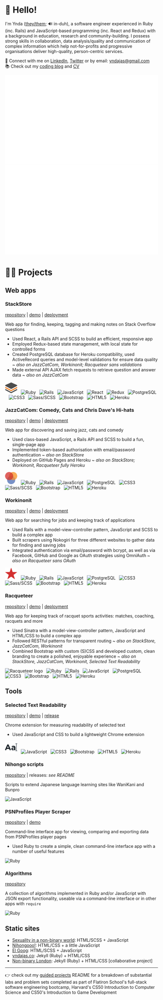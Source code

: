 # 👋 Hello!

I'm Ynda ([they/them](https://pronoun.is/they/.../themself); 🔊 in-duh), a software engineer experienced in Ruby (inc. Rails) and JavaScript-based programming (inc. React and Redux) with a background in education, research and community-building. I possess strong skills in collaboration, data analysis/quality and communication of complex information which help not-for-profits and progressive organisations deliver high-quality, person-centric services.

🤝 Connect with me on [LinkedIn](https://www.linkedin.com/in/yndajas), [Twitter](https://twitter.com/yndajas) or by email: [yndajas@gmail.com](mailto:yndajas@gmail.com)
<br/>
📚 Check out my [coding blog](https://yndajas.co/blog/categories/coding) and [CV](YJ_CV_220112.pdf)

![](https://github.com/yndajas/github-stats/blob/master/generated/overview.svg)
![](https://github.com/yndajas/github-stats/blob/master/generated/languages.svg)

# 👩‍💻 Projects

<!-- Icons from https://devicon.dev -->

## Web apps

### StackStore
[repository](https://github.com/yndajas/StackStore) | [demo](https://www.youtube.com/watch?v=47qTNiLzgQU) | [deployment](http://stackstore.yndajas.co)

Web app for finding, keeping, tagging and making notes on Stack Overflow questions
- Used React, a Rails API and SCSS to build an efficient, responsive app
- Employed Redux-based state management, with local state for controlled forms
- Created PostgreSQL database for Heroku compatibility, used ActiveRecord queries and model-level validations for ensure data quality ~ <i>also on JazzCatCom, Workinonit; Racqueteer sans validations</i>
- Made external API AJAX fetch requests to retrieve question and answer data ~ <i>also on JazzCatCom</i>

<div>
  <img src="https://github.com/yndajas/StackStore/blob/main/public/images/favicon/android-chrome-192x192.png" alt="StackStore logo" width="40" />&nbsp;&nbsp;
  <img src="https://cdn.jsdelivr.net/gh/devicons/devicon/icons/ruby/ruby-original.svg" alt="Ruby" width="40" />&nbsp;&nbsp;
  <img src="https://cdn.jsdelivr.net/gh/devicons/devicon/icons/rails/rails-original-wordmark.svg" alt="Rails" width="40" />&nbsp;&nbsp;
  <img src="https://cdn.jsdelivr.net/gh/devicons/devicon/icons/javascript/javascript-original.svg" alt="JavaScript" width="40" />&nbsp;&nbsp;
  <img src="https://cdn.jsdelivr.net/gh/devicons/devicon/icons/react/react-original.svg" alt="React" width="40" />&nbsp;&nbsp;
  <img src="https://cdn.jsdelivr.net/gh/devicons/devicon/icons/redux/redux-original.svg" alt="Redux" width="40" />&nbsp;&nbsp;
  <img src="https://cdn.jsdelivr.net/gh/devicons/devicon/icons/postgresql/postgresql-original.svg" alt="PostgreSQL" width="40" />&nbsp;&nbsp;
  <img src="https://cdn.jsdelivr.net/gh/devicons/devicon/icons/css3/css3-original.svg" alt="CSS3" width="40" />&nbsp;&nbsp;
  <img src="https://cdn.jsdelivr.net/gh/devicons/devicon/icons/sass/sass-original.svg" alt="Sass/SCSS" width="40" />&nbsp;&nbsp;
  <img src="https://cdn.jsdelivr.net/gh/devicons/devicon/icons/bootstrap/bootstrap-original.svg" alt="Bootstrap" width="40" />&nbsp;&nbsp;
  <img src="https://cdn.jsdelivr.net/gh/devicons/devicon/icons/html5/html5-original.svg" alt="HTML5" width="40" />&nbsp;&nbsp;
  <img src="https://cdn.jsdelivr.net/gh/devicons/devicon/icons/heroku/heroku-original.svg" alt="Heroku" width="40" />
</div>

### JazzCatCom: Comedy, Cats and Chris Dave's Hi-hats
[repository](https://github.com/yndajas/JazzCatCom-Comedy-Cats-and-Chris-Daves-Hi-hats) | [demo](https://www.youtube.com/watch?v=x-QS4K6tN78) | [deployment](http://jazzcatcom.yndajas.co)

Web app for discovering and saving jazz, cats and comedy
- Used class-based JavaScript, a Rails API and SCSS to build a fun, single-page app
- Implemented token-based authorisation with email/password authentication ~ <i>also on StackStore</i>
- Deployed on GitHub Pages and Heroku ~ <i>also on StackStore; Workinonit, Racqueteer fully Heroku</i>

<div>
  <img src="https://github.com/yndajas/JazzCatCom-Comedy-Cats-and-Chris-Daves-Hi-hats/blob/main/src/images/favicon/android-chrome-192x192.png" alt="JazzCatCom logo" width="40" />&nbsp;&nbsp;
  <img src="https://cdn.jsdelivr.net/gh/devicons/devicon/icons/ruby/ruby-original.svg" alt="Ruby" width="40" />&nbsp;&nbsp;
  <img src="https://cdn.jsdelivr.net/gh/devicons/devicon/icons/rails/rails-original-wordmark.svg" alt="Rails" width="40" />&nbsp;&nbsp;
  <img src="https://cdn.jsdelivr.net/gh/devicons/devicon/icons/javascript/javascript-original.svg" alt="JavaScript" width="40" />&nbsp;&nbsp;
  <img src="https://cdn.jsdelivr.net/gh/devicons/devicon/icons/postgresql/postgresql-original.svg" alt="PostgreSQL" width="40" />&nbsp;&nbsp;
  <img src="https://cdn.jsdelivr.net/gh/devicons/devicon/icons/css3/css3-original.svg" alt="CSS3" width="40" />&nbsp;&nbsp;
  <img src="https://cdn.jsdelivr.net/gh/devicons/devicon/icons/sass/sass-original.svg" alt="Sass/SCSS" width="40" />&nbsp;&nbsp;
  <img src="https://cdn.jsdelivr.net/gh/devicons/devicon/icons/bootstrap/bootstrap-original.svg" alt="Bootstrap" width="40" />&nbsp;&nbsp;
  <img src="https://cdn.jsdelivr.net/gh/devicons/devicon/icons/html5/html5-original.svg" alt="HTML5" width="40" />&nbsp;&nbsp;
  <img src="https://cdn.jsdelivr.net/gh/devicons/devicon/icons/heroku/heroku-original.svg" alt="Heroku" width="40" />
</div>

### Workinonit
[repository](https://github.com/yndajas/Workinonit) | [demo](https://www.youtube.com/watch?v=PYwX1QGj6os) | [deployment](http://workinonit.yndajas.co)

Web app for searching for jobs and keeping track of applications 
- Used Rails with a model-view-controller pattern, JavaScript and SCSS to build a complex app
- Built scrapers using Nokogiri for three different websites to gather data for finding and saving jobs
- Integrated authentication via email/password with bcrypt, as well as via Facebook, GitHub and Google as OAuth strategies using OmniAuth ~ <i>also on Racqueteer sans OAuth</i>

<div>
  <img src="https://github.com/yndajas/Workinonit/blob/main/app/assets/images/favicon/android-chrome-192x192.png" alt="Workinonit logo" width="40" />&nbsp;&nbsp;
  <img src="https://cdn.jsdelivr.net/gh/devicons/devicon/icons/ruby/ruby-original.svg" alt="Ruby" width="40" />&nbsp;&nbsp;
  <img src="https://cdn.jsdelivr.net/gh/devicons/devicon/icons/rails/rails-original-wordmark.svg" alt="Rails" width="40" />&nbsp;&nbsp;
  <img src="https://cdn.jsdelivr.net/gh/devicons/devicon/icons/javascript/javascript-original.svg" alt="JavaScript" width="40" />&nbsp;&nbsp;
  <img src="https://cdn.jsdelivr.net/gh/devicons/devicon/icons/postgresql/postgresql-original.svg" alt="PostgreSQL" width="40" />&nbsp;&nbsp;
  <img src="https://cdn.jsdelivr.net/gh/devicons/devicon/icons/css3/css3-original.svg" alt="CSS3" width="40" />&nbsp;&nbsp;
  <img src="https://cdn.jsdelivr.net/gh/devicons/devicon/icons/sass/sass-original.svg" alt="Sass/SCSS" width="40" />&nbsp;&nbsp;
  <img src="https://cdn.jsdelivr.net/gh/devicons/devicon/icons/bootstrap/bootstrap-original.svg" alt="Bootstrap" width="40" />&nbsp;&nbsp;
  <img src="https://cdn.jsdelivr.net/gh/devicons/devicon/icons/html5/html5-original.svg" alt="HTML5" width="40" />&nbsp;&nbsp;
  <img src="https://cdn.jsdelivr.net/gh/devicons/devicon/icons/heroku/heroku-original.svg" alt="Heroku" width="40" />
</div>

### Racqueteer
[repository](https://github.com/yndajas/Racqueteer) | [demo](https://www.youtube.com/watch?v=nK35Tuxfkso) | [deployment](http://racqueteer.yndajas.co)

Web app for keeping track of racquet sports activities: matches, coaching, racquets and more
- Used Sinatra with a model-view-controller pattern, JavaScript and HTML/CSS to build a complex app
- Followed RESTful patterns for transparent routing ~ <i>also on StackStore, JazzCatCom, Workinonit</i>
- Combined Bootstrap with custom (S)CSS and developed custom, clean branding to create a polished, enjoyable experience ~ <i>also on StackStore, JazzCatCom, Workinonit, Selected Text Readability</i>

<div>
  <img src="https://github.com/yndajas/Racqueteer/blob/main/public/favicons/android-chrome-192x192.png" alt="Racqueteer logo" width="40" />&nbsp;&nbsp;
  <img src="https://cdn.jsdelivr.net/gh/devicons/devicon/icons/ruby/ruby-original.svg" alt="Ruby" width="40" />&nbsp;&nbsp;
  <img src="https://cdn.jsdelivr.net/gh/devicons/devicon/icons/rails/rails-original-wordmark.svg" alt="Rails" width="40" />&nbsp;&nbsp;
  <img src="https://cdn.jsdelivr.net/gh/devicons/devicon/icons/javascript/javascript-original.svg" alt="JavaScript" width="40" />&nbsp;&nbsp;
  <img src="https://cdn.jsdelivr.net/gh/devicons/devicon/icons/postgresql/postgresql-original.svg" alt="PostgreSQL" width="40" />&nbsp;&nbsp;
  <img src="https://cdn.jsdelivr.net/gh/devicons/devicon/icons/css3/css3-original.svg" alt="CSS3" width="40" />&nbsp;&nbsp;
  <img src="https://cdn.jsdelivr.net/gh/devicons/devicon/icons/bootstrap/bootstrap-original.svg" alt="Bootstrap" width="40" />&nbsp;&nbsp;
  <img src="https://cdn.jsdelivr.net/gh/devicons/devicon/icons/html5/html5-original.svg" alt="HTML5" width="40" />&nbsp;&nbsp;
  <img src="https://cdn.jsdelivr.net/gh/devicons/devicon/icons/heroku/heroku-original.svg" alt="Heroku" width="40" />
</div>

## Tools

### Selected Text Readability
[repository](https://github.com/yndajas/selected-text-readability) | [demo](https://www.youtube.com/watch?v=_AP_qb5wuMA) | [release](https://chrome.google.com/webstore/detail/selected-text-readability/gmmgeofdbimelpnapecnbdckopibaecl)

Chrome extension for measuring readability of selected text
- Used JavaScript and CSS to build a lightweight Chrome extension

<div>
  <img src="https://github.com/yndajas/selected-text-readability/blob/main/icons/icon128.png" alt="Selected Text Readability logo" width="40" />&nbsp;&nbsp;
  <img src="https://cdn.jsdelivr.net/gh/devicons/devicon/icons/javascript/javascript-original.svg" alt="JavaScript" width="40" />&nbsp;&nbsp;
  <img src="https://cdn.jsdelivr.net/gh/devicons/devicon/icons/css3/css3-original.svg" alt="CSS3" width="40" />&nbsp;&nbsp;
  <img src="https://cdn.jsdelivr.net/gh/devicons/devicon/icons/bootstrap/bootstrap-original.svg" alt="Bootstrap" width="40" />&nbsp;&nbsp;
  <img src="https://cdn.jsdelivr.net/gh/devicons/devicon/icons/html5/html5-original.svg" alt="HTML5" width="40" />&nbsp;&nbsp;
  <img src="https://cdn.jsdelivr.net/gh/devicons/devicon/icons/heroku/heroku-original.svg" alt="Heroku" width="40" />
</div>

### Nihongo scripts
[repository](https://github.com/yndajas/Nihongo-scripts) | releases: *see README*

Scripts to extend Japanese language learning sites like WaniKani and Bunpro

<div>
  <img src="https://cdn.jsdelivr.net/gh/devicons/devicon/icons/javascript/javascript-original.svg" alt="JavaScript" width="40" />&nbsp;&nbsp;
</div>

### PSNProfiles Player Scraper
[repository](https://github.com/yndajas/PSNProfiles-player-scraper) | [demo](https://www.youtube.com/watch?v=l1yA_LfLz-c)

Command-line interface app for viewing, comparing and exporting data from PSNProfiles player pages
- Used Ruby to create a simple, clean command-line interface app with a number of useful features

<div>
  <img src="https://cdn.jsdelivr.net/gh/devicons/devicon/icons/ruby/ruby-original.svg" alt="Ruby" width="40" />&nbsp;&nbsp;
</div>

### Algorithms
[repository](https://github.com/yndajas/Algorithms)

A collection of algorithms implemented in Ruby and/or JavaScript with JSON export functionality, useable via a command-line interface or in other apps with `require`

<div>
  <img src="https://cdn.jsdelivr.net/gh/devicons/devicon/icons/ruby/ruby-original.svg" alt="Ruby" width="40" />&nbsp;&nbsp;
</div>

## Static sites

-   [Sexuality in a non-binary world](https://github.com/yndajas/sexuality-in-a-non-binary-world): HTML/SCSS + JavaScript
-   [Nihongooo!](https://github.com/yndajas/Nihongooo): HTML/CSS + a little JavaScript
-   [El Goog](https://github.com/yndajas/El-Goog): HTML/SCSS + JavaScript
-   [yndajas.co](https://github.com/yndajas/yndajas.co): Jekyll (Ruby) + HTML/CSS
-   [Non-binary London](https://github.com/nonbinarylondon/Non-binary-London-website): Jekyll (Ruby) + HTML/CSS \[collaborative project\]

<hr />

👉 check out my [guided projects](https://github.com/yndajas/yndajas/blob/main/guided_projects.md) README for a breakdown of substantial labs and problem sets completed as part of Flatiron School's full-stack software engineering bootcamp, Harvard's CS50 Introduction to Computer Science and CS50's Introduction to Game Development
